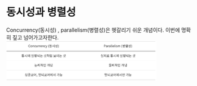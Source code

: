 # 동시성과 병렬성 
Concurrency(동시성) , parallelism(병렬성)은 헷갈리기 쉬운 개념이다. 이번에 명확히 짚고 넘어가고자한다.
<img src ="../images/3.OS_and_General_Knowledge/5-1.ConcurencyAndParallelism.png" width= 80%>
